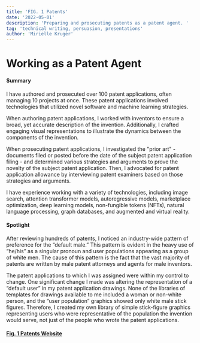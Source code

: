 ```yaml
---
title: 'FIG. 1 Patents'
date: '2022-05-01'
description: 'Preparing and prosecuting patents as a patent agent. '
tag: 'technical writing, persuasion, presentations'
author: 'Mirielle Kruger'
---
```


# Working as a Patent Agent 


#### Summary
I have authored and prosecuted over 100 patent applications, often managing 10 projects at once.  These patent applications involved technologies that utilized novel software and machine learning strategies.

When authoring patent applications, I worked with inventors to ensure a broad, yet accurate description of the invention.  Additionally, I crafted engaging visual representations to illustrate the dynamics between the components of the invention.

When prosecuting patent applications, I investigated the "prior art" - documents filed or posted before the date of the subject patent application filing - and determined various strategies and arguments to prove the novelty of the subject patent application.  Then, I advocated for patent application allowance by interviewing patent examiners based on those strategies and arguments.

I have experience working with a variety of technologies, including image search, attention transformer models, autoregressive models, marketplace optimization, deep learning models, non-fungible tokens (NFTs), natural language processing, graph databases, and augmented and virtual reality.

#### Spotlight
After reviewing hundreds of patents, I noticed an industry-wide pattern of preference for the “default male.” This pattern is evident in the heavy use of “he/his” as a singular pronoun and user populations appearing as a group of white men.  The cause of this pattern is the fact that the vast majority of patents are written by male patent attorneys and agents for male inventors.

The patent applications to which I was assigned were within my control to change.  One significant change I made was altering the representation of a “default user” in my patent application drawings.  None of the libraries of templates for drawings available to me included a woman or non-white person, and the “user population” graphics showed only white male stick figures.  Therefore, I created my own library of simple stick-figure graphics representing users who were representative of the population the invention would serve, not just of the people who wrote the patent applications.

#### [Fig. 1 Patents Website](https://fig1patents.com/)
